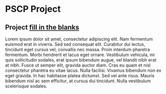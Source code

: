 # PSCP Project
## Project <ins>fill in the blanks</ins>

Lorem ipsum dolor sit amet, consectetur adipiscing elit. Nam fermentum euismod erat in viverra. Sed sed consequat elit. Curabitur dui lectus, tincidunt eget cursus vel, convallis nec massa. Proin interdum pharetra fermentum. Morbi hendrerit et lacus eget ornare. Vestibulum vehicula, mi quis sollicitudin sodales, erat ipsum bibendum augue, vel blandit nibh erat at nibh. Fusce ut semper elit, gravida auctor diam. Cras eu quam et nisl consectetur pharetra eu vitae lacus. Nulla facilisi. Vivamus bibendum non ex eget gravida. In hac habitasse platea dictumst. Sed vel ante risus. Mauris bibendum nisl ac sem efficitur, at cursus dui tincidunt. Nulla vestibulum scelerisque sodales.